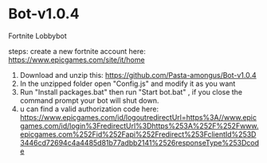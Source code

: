 # Bot-v1.0.4
Fortnite Lobbybot

steps:
create a new fortnite account here:
https://www.epicgames.com/site/it/home

1) Download and unzip this: https://github.com/Pasta-amongus/Bot-v1.0.4
2) In the unzipped folder open "Config.js" and modify it as you want 
3) Run "Install packages.bat" then run "Start bot.bat" , if you close the command prompt your bot will shut down.
4) u can find a valid authorization code here:
https://www.epicgames.com/id/logoutredirectUrl=https%3A//www.epicgames.com/id/login%3FredirectUrl%3Dhttps%253A%252F%252Fwww.epicgames.com%252Fid%252Fapi%252Fredirect%253FclientId%253D3446cd72694c4a4485d81b77adbb2141%2526responseType%253Dcode


